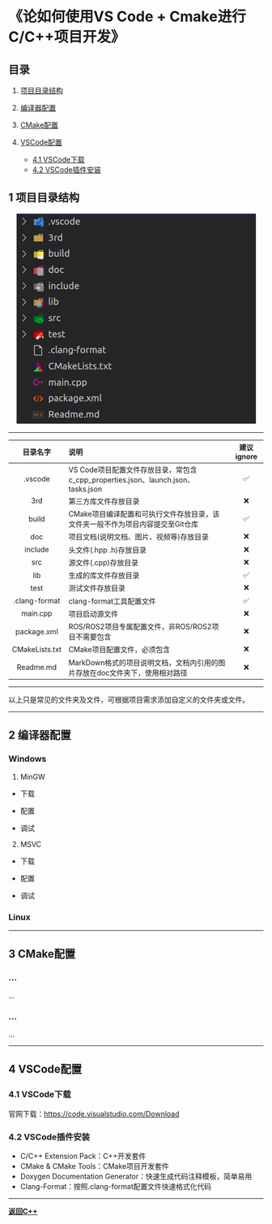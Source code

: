 # 《论如何使用VS Code + Cmake进行C/C++项目开发》

## 目录

1. [项目目录结构](#项目目录结构)

2. [编译器配置](#编译器配置)

3. [CMake配置](#CMake配置)

4. [VSCode配置](#VSCode配置)
   - [4.1 VSCode下载](#41-VSCode下载)
   - [4.2 VSCode插件安装](#42-VSCode插件安装)

## 1 项目目录结构

<p align="center">
  <img src="../imgs/QA/cpp/cpp_subject_struct.png" alt="cpp项目目录结构图" style="max-width: 100%; height: auto;">
</p>


---------------------------------------------------------------------------------------------------------
|   目录名字    |                                     说明                                     |建议ignore|
|:------------:|:-----------------------------------------------------------------------------|:--------:|
|   .vscode    |VS Code项目配置文件存放目录，常包含c_cpp_properties.json、launch.json、tasks.json|   ✅    |
|     3rd      |第三方库文件存放目录                                                            |   ❌    |
|    build     |CMake项目编译配置和可执行文件存放目录，该文件夹一般不作为项目内容提交至Git仓库      |   ✅    |
|     doc      |项目文档(说明文档、图片、视频等)存放目录                                         |   ❌    |
|   include    |头文件(.hpp .h)存放目录                                                        |   ❌    |
|     src      |源文件(.cpp)存放目录                                                           |   ❌    |
|     lib      |生成的库文件存放目录                                                            |   ✅    |
|     test     |测试文件存放目录                                                                |   ❌    |
|.clang-format |clang-format工具配置文件                                                        |   ✅    |
|   main.cpp   |项目启动源文件                                                                  |   ❌    |
|  package.xml |ROS/ROS2项目专属配置文件，非ROS/ROS2项目不需要包含                                |   ❌    |
|CMakeLists.txt|CMake项目配置文件，必须包含                                                      |   ❌    |
|  Readme.md   |MarkDown格式的项目说明文档，文档内引用的图片存放在doc文件夹下，使用相对路径          |   ❌    |
-----------------------------------------------------------------------------------------------------------

以上只是常见的文件夹及文件，可根据项目需求添加自定义的文件夹或文件。

------------------------------------------------------------

## 2 编译器配置

### **Windows**

1. MinGW

- 下载

- 配置

- 调试

2. MSVC

- 下载

- 配置

- 调试

### **Linux**


------------------------------------------------------------

## 3 CMake配置
### ...

...

### ...

...

------------------------------------------------------------

## 4 VSCode配置

### 4.1 VSCode下载
官网下载：https://code.visualstudio.com/Download

### 4.2 VSCode插件安装
- C/C++ Extension Pack：C++开发套件
- CMake & CMake Tools：CMake项目开发套件
- Doxygen Documentation Generator：快速生成代码注释模板，简单易用
- Clang-Format：按照.clang-format配置文件快速格式化代码
















------------------------------------------------------------

**[返回C++](./cpp.md)**